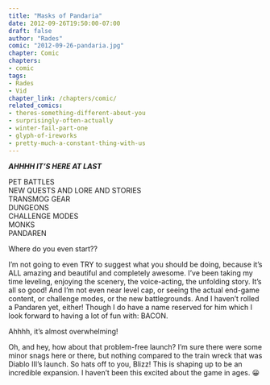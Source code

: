 ```yaml
---
title: "Masks of Pandaria"
date: 2012-09-26T19:50:00-07:00
draft: false
author: "Rades"
comic: "2012-09-26-pandaria.jpg"
chapter: Comic
chapters:
- comic
tags:
- Rades
- Vid
chapter_link: /chapters/comic/
related_comics:
- theres-something-different-about-you
- surprisingly-often-actually
- winter-fail-part-one
- glyph-of-ireworks
- pretty-much-a-constant-thing-with-us
---
```


***AHHHH IT’S HERE AT LAST***


PET BATTLES<br>
NEW QUESTS AND LORE AND STORIES<br>
TRANSMOG GEAR<br>
DUNGEONS<br>
CHALLENGE MODES<br>
MONKS<br>
PANDAREN


Where do you even start??


I’m not going to even TRY to suggest what you should be doing, because it’s ALL amazing and beautiful and completely awesome. I’ve been taking my time leveling, enjoying the scenery, the voice-acting, the unfolding story. It’s all so good! And I’m not even near level cap, or seeing the actual end-game content, or challenge modes, or the new battlegrounds. And I haven’t rolled a Pandaren yet, either! Though I do have a name reserved for him which I look forward to having a lot of fun with: BACON.


Ahhhh, it’s almost overwhelming!


Oh, and hey, how about that problem-free launch? I’m sure there were some minor snags here or there, but nothing compared to the train wreck that was Diablo III’s launch. So hats off to you, Blizz! This is shaping up to be an incredible expansion. I haven’t been this excited about the game in ages. 😀

